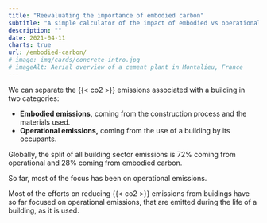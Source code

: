 ```yaml
---
title: "Reevaluating the importance of embodied carbon"
subtitle: "A simple calculator of the impact of embodied vs operational emissions"
description: ""
date: 2021-04-11
charts: true
url: /embodied-carbon/
# image: img/cards/concrete-intro.jpg
# imageAlt: Aerial overview of a cement plant in Montalieu, France
---
```


We can separate the {{< co2 >}} emissions associated with a building in two categories:
- **Embodied emissions,** coming from the construction process and the materials used.
- **Operational emissions,** coming from the use of a building by its occupants.

Globally, the split of all building sector emissions is 72% coming from operational and 28% coming from embodied carbon.

<div class='my-4 full-bleed h-104 md:h-118 xl:h-132'>
    <canvas id="chart-1"></canvas>
</div>
<script src="charts/embodied-co2.js" type="text/javascript"></script>

So far, most of the focus has been on operational emissions. 

Most of the efforts on reducing {{< co2 >}} emissions from buidings have so far focused on operational emissions, that are emitted during the life of a building, as it is used. 